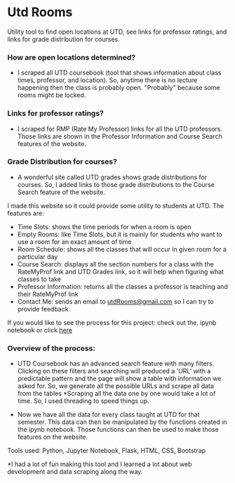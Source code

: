 # Utd Rooms
Utility tool to find open locations at UTD, see links for professor ratings, and links for grade distribution for courses. 

### How are open locations determined? 
- I scraped all UTD coursebook (tool that shows information about class times, professor, and location). So, anytime there is no lecture happening then the class is probably open. "Probably" because some rooms might be locked. 

### Links for professor ratings?
- I scraped for RMP (Rate My Professor) links for all the UTD professors. Those links are shown in the Professor Information and Course Search features of the website.

### Grade Distribution for courses?
- A wonderful site called UTD grades shows grade distributions for courses. So, I added links to those grade distributions to the Course Search feature of the website.


I made this website so it could provide some utility to students at UTD. The features are:
- Time Slots: shows the time periods for when a room is open
- Empty Rooms: like Time Slots, but it is mainly for students who want to use a room for an exact amount of time
- Room Schedule: shows all the classes that will occur in given room for a particular day
- Course Search: displays all the section numbers for a class with the RateMyProf link and UTD Grades link, so it will help when figuring what classes to take 
- Professor Information: returns all the classes a professor is teaching and their RateMyProf link
- Contact Me: sends an email to utdRooms@gmail.com so I can try to provide feedback 

If you would like to see the process for this project: check out the. ipynb notebook or click [here](https://nbviewer.jupyter.org/github/mithil957/utdRooms/blob/master/courseBook.ipynb)

### Overview of the process:
  - UTD Coursebook has an advanced search feature with many filters. Clicking on these filters and searching will produced a 'URL' with a predictable pattern and the page will show a table with information we asked for. So, we generate all the possible URLs and scrape all data from the tables
    *Scraping all the data one by one would take a lot of time. So, I used threading to speed things up. 
  
  - Now we have all the data for every class taught at UTD for that semester. This data can then be manipulated by the functions created in the ipynb notebook. Those functions can then be used to make those features on the website.
  
Tools used: Python, Jupyter Notebook, Flask, HTML, CSS, Bootstrap 

*I had a lot of fun making this tool and I learned a lot about web development and data scraping along the way. 



